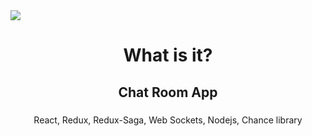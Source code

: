 <img src="https://github.com/YKalashnikov/Chat-App/blob/master/chatRoom.gif"/>

<h1 align="center">What is it?</h1>

<h2 align="center"> Chat Room App</h2>
<h5 align="center"> </h5>

<p align="center">React, Redux, Redux-Saga, Web Sockets, Nodejs, Chance library</p> 
